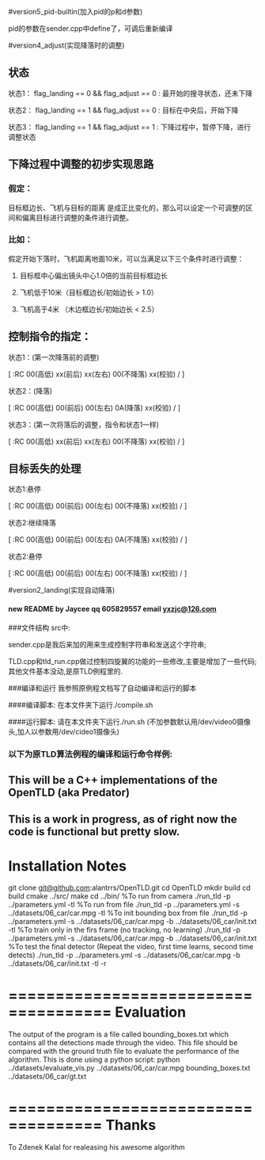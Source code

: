 #version5_pid-builtin(加入pid的p和d参数)

pid的参数在sender.cpp中define了，可调后重新编译


#version4_adjust(实现降落时的调整)
## 状态
状态1： flag_landing == 0 && flag_adjust == 0 : 最开始的搜寻状态，还未下降

状态2： flag_landing == 1 && flag_adjust == 0 : 目标在中央后，开始下降

状态3： flag_landing == 1 && flag_adjust == 1 : 下降过程中，暂停下降，进行调整状态

## 下降过程中调整的初步实现思路

### 假定：
目标框边长、飞机与目标的距离 是成正比变化的，那么可以设定一个可调整的区间和偏离目标进行调整的条件进行调整。

### 比如：
假定开始下落时，飞机距离地面10米，可以当满足以下三个条件时进行调整：

1. 目标框中心偏出镜头中心1.0倍的当前目标框边长

2. 飞机低于10米（目标框边长/初始边长 > 1.0）

3. 飞机高于4米 （木边框边长/初始边长 < 2.5）

## 控制指令的指定：

状态1：(第一次降落前的调整)

[ :RC 00(高低) xx(前后) xx(左右) 00(不降落) xx(校验) / ] 

状态2：(降落)

[ :RC 00(高低) 00(前后) 00(左右) 0A(降落) xx(校验) / ] 

状态3：(第一次将落后的调整，指令和状态1一样)

[ :RC 00(高低) xx(前后) xx(左右) 00(不降落) xx(校验) / ] 

## 目标丢失的处理

状态1:悬停

[ :RC 00(高低) 00(前后) 00(左右) 00(不降落) xx(校验) / ] 

状态2:继续降落

[ :RC 00(高低) 00(前后) 00(左右) 0A(不降落) xx(校验) / ] 

状态2:悬停

[ :RC 00(高低) 00(前后) 00(左右) 00(不降落) xx(校验) / ] 


#version2_landing(实现自动降落)
#### new README by Jaycee qq 605829557 email yxzjc@126.com

###文件结构
src中:

sender.cpp是我后来加的用来生成控制字符串和发送这个字符串;

TLD.cpp和tld_run.cpp做过控制四旋翼的功能的一些修改,主要是增加了一些代码;
其他文件基本没动,是原TLD例程里的.

###编译和运行
我参照原例程文档写了自动编译和运行的脚本

####编译脚本:
在本文件夹下运行./compile.sh

####运行脚本:
请在本文件夹下运行./run.sh
(不加参数默认用/dev/video0摄像头,加人以参数用/dev/cideo1摄像头)


### 以下为原TLD算法例程的编译和运行命令样例:
This will be a C++ implementations of the OpenTLD (aka Predator)
----------------------------------------------------------------------------
This is a work in progress, as of right now the code is functional but pretty slow.
----------------------------------------------------------------------------
Installation Notes
=====================================

git clone git@github.com:alantrrs/OpenTLD.git
cd OpenTLD
mkdir build
cd build
cmake ../src/
make
cd ../bin/
%To run from camera
./run_tld -p ../parameters.yml -tl
%To run from file
./run_tld -p ../parameters.yml -s ../datasets/06_car/car.mpg -tl
%To init bounding box from file
./run_tld -p ../parameters.yml -s ../datasets/06_car/car.mpg -b ../datasets/06_car/init.txt -tl
%To train only in the firs frame (no tracking, no learning)
./run_tld -p ../parameters.yml -s ../datasets/06_car/car.mpg -b ../datasets/06_car/init.txt 
%To test the final detector (Repeat the video, first time learns, second time detects)
./run_tld -p ../parameters.yml -s ../datasets/06_car/car.mpg -b ../datasets/06_car/init.txt -tl -r

=====================================
Evaluation
=====================================

The output of the program is a file called bounding_boxes.txt which contains all the detections made through the video. This file should be compared with the ground truth file to evaluate the performance of the algorithm. This is done using a python script:
python ../datasets/evaluate_vis.py ../datasets/06_car/car.mpg bounding_boxes.txt ../datasets/06_car/gt.txt

====================================
Thanks
====================================

To Zdenek Kalal for realeasing his awesome algorithm


